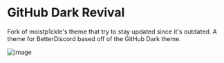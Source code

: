 # GitHub Dark Revival
Fork of moistp1ckle's theme that try to stay updated since it's outdated.
A theme for BetterDiscord based off of the GitHub Dark theme.

![image](https://i.imgur.com/IegYGrX.png)
